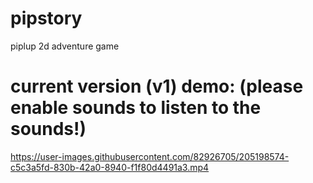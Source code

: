 # pipstory
piplup 2d adventure game

# current version (v1) demo: (please enable sounds to listen to the sounds!)
https://user-images.githubusercontent.com/82926705/205198574-c5c3a5fd-830b-42a0-8940-f1f80d4491a3.mp4

